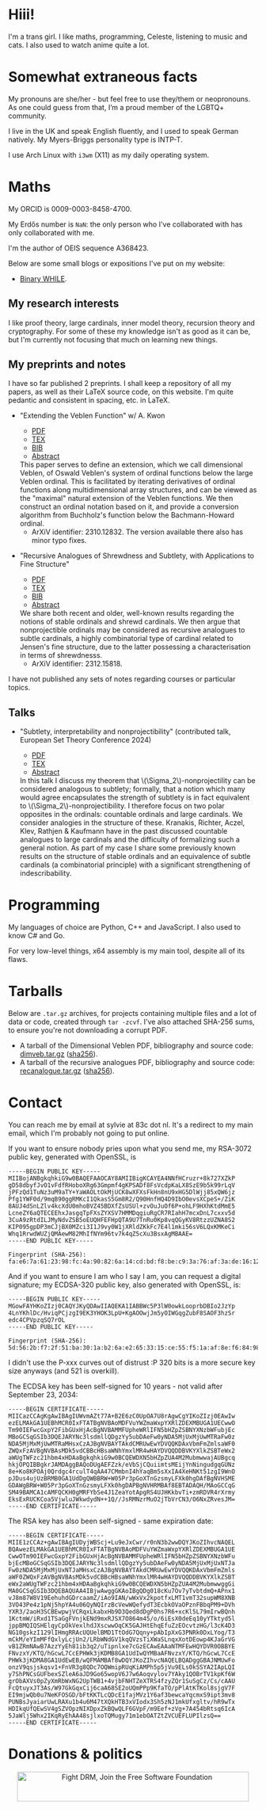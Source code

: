 <!-- MathJax, Bootstrap and jQuery CDNs -->

<script type="text/javascript" src="https://cdnjs.cloudflare.com/ajax/libs/mathjax/2.7.3/MathJax.js?config=TeX-AMS-MML_HTMLorMML"></script>
<script src="https://ajax.googleapis.com/ajax/libs/jquery/3.7.1/jquery.min.js"></script>
<script src="https://maxcdn.bootstrapcdn.com/bootstrap/3.4.1/js/bootstrap.min.js"></script>
<link rel="stylesheet" href="https://maxcdn.bootstrapcdn.com/bootstrap/3.4.1/css/bootstrap.min.css">

# Hiii!

I'm a trans girl. I like maths, programming, Celeste, listening to music and cats. I also used to watch anime quite a lot.

# Somewhat extraneous facts

My pronouns are she/her - but feel free to use they/them or neopronouns. As one could guess from that, I’m a proud member of the LGBTQ+ community.

I live in the UK and speak English fluently, and I used to speak German natively. My Myers-Briggs personality type is INTP-T.

I use Arch Linux with `i3wm` (X11) as my daily operating system.

# Maths

My ORCID is 0009-0003-8458-4700.

My Erdős number is `NaN`: the only person who I've collaborated with has only collaborated with me.

I'm the author of OEIS sequence A368423.

Below are some small blogs or expositions I've put on my website:

- [Binary WHILE](blog/BW.md).

## My research interests

I like proof theory, large cardinals, inner model theory, recursion theory and cryptography. For some of these my knowledge isn't as good as it can be, but I'm currently not focusing that much on learning new things.

## My preprints and notes

I have so far published 2 preprints. I shall keep a repository of all my papers, as well as their LaTeX source code, on this website. I'm quite pedantic and consistent in spacing, etc. in LaTeX.

- "Extending the Veblen Function" w/ A. Kwon
  - [PDF](papers/DimVeb/Dimensional_Veblen.pdf)
  - [TEX](papers/DimVeb/main.tex)
  - [BIB](papers/DimVeb/main.bib)
  - <a data-toggle="collapse" href="#collapseAbstract1" role="button" aria-expanded="false" aria-controls="collapseAbstract1">Abstract</a>

  <div class="collapse" id="collapseAbstract1">

  <div class="card card-body">
    This paper serves to define an extension, which we call dimensional Veblen, of Oswald Veblen's system of ordinal functions below the large Veblen ordinal. This is facilitated by iterating derivatives of ordinal functions along multidimensional array structures, and can be viewed as the "maximal" natural extension of the Veblen functions. We then construct an ordinal notation based on it, and provide a conversion algorithm from Buchholz's function below the Bachmann-Howard ordinal.
  </div>
  </div>

  - ArXiV identifier: 2310.12832. The version available there also has minor typo fixes.

- "Recursive Analogues of Shrewdness and Subtlety, with Applications to Fine Structure"
  - [PDF](papers/RecAnalogue/Recursive_Analogues_of_Shrewdness_and_Subtlety__with_Applications_to_Fine_Structure.pdf)
  - [TEX](papers/RecAnalogue/main.tex)
  - [BIB](papers/RecAnalogue/main.bib)
  - <a data-toggle="collapse" href="#collapseAbstract2" role="button" aria-expanded="false" aria-controls="collapseAbstract2">Abstract</a>

  <div class="collapse" id="collapseAbstract2">

  <div class="card card-body">
    We share both recent and older, well-known results regarding the notions of stable ordinals and shrewd cardinals. We then argue that nonprojectible ordinals may be considered as recursive analogues to subtle cardinals, a highly combinatorial type of cardinal related to Jensen's fine structure, due to the latter possessing a characterisation in terms of shrewdnesss.
  </div>
  </div>

  - ArXiV identifier: 2312.15818.

I have not published any sets of notes regarding courses or particular topics.

## Talks

- "Subtlety, interpretability and nonprojectibility" (contributed talk, European Set Theory Conference 2024)
  - [PDF](slides/RecSub/Slides.pdf)
  - [TEX](slides/RecSub/main.tex)
  - <a data-toggle="collapse" href="#collapseAbstract3" role="button" aria-expanded="false" aria-controls="collapseAbstract3">Abstract</a>

  <div class="collapse" id="collapseAbstract3">

  <div class="card card-body">
    In this talk I discuss my theorem that \(\Sigma_2\)-nonprojectility can be considered analogous to subtlety; formally, that a notion which many would agree encapsulates the strength of subtlety is in fact equivalent to \(\Sigma_2\)-nonprojectibility. I therefore focus on two polar opposites in the ordinals: countable ordinals and large cardinals. We consider analogies in the structure of these. Kranakis, Richter, Aczel, Klev, Rathjen & Kaufmann have in the past discussed countable analogues to large cardinals and the difficulty of formalizing such a general notion. As part of my case I share some previously known results on the structure of stable ordinals and an equivalence of subtle cardinals (a combinatorial principle) with a significant strengthening of indescribability.
  </div>
  </div>

# Programming

My languages of choice are Python, C++ and JavaScript. I also used to know C# and Go.

For very low-level things, x64 assembly is my main tool, despite all of its flaws.

# Tarballs

Below are `.tar.gz` archives, for projects containing multiple files and a lot of data or code, created through `tar -zcvf`. I've also attached SHA-256 sums, to ensure you're not downloading a corrupt PDF.

- A tarball of the Dimensional Veblen PDF, bibliography and source code: [dimveb.tar.gz](tarballs/dimveb.tar.gz) ([sha256](sha256sums/dimveb.tar.gz.sha256)).
- A tarball of the recursive analogues PDF, bibliography and source code: [recanalogue.tar.gz](tarballs/recanalogue.tar.gz) ([sha256](sha256sums/recanalogue.tar.gz.sha256)).

# Contact

You can reach me by email at sylvie at 83c dot nl. It's a redirect to my main email, which I'm probably not going to put online.

If you want to ensure nobody pries upon what you send me, my RSA-3072 public key, generated with OpenSSL, is

```
-----BEGIN PUBLIC KEY-----
MIIBojANBgkqhkiG9w0BAQEFAAOCAY8AMIIBigKCAYEA4NNfHCruzr+8k727XZkP
gD58dbyfJvO1vFdfRHoboXRg63Gmpmf4gKPSADf8FsVcdpKaLX8SzE9b5k99rLqV
jPFzQd1TuNz3uM9aTY+YaWAOLtOkMjUCK8wXFXsFkHn8nU9xHG5DlWjj85xQW6jz
Pfg1YWF0d/9mqB90ggRMKcI1QkasS5Gm8R2/Q90HnfHQ4D9IbO0evsXCpeS+/ZiK
8AUJ4dSnLZlv4kcXdU0mhoBVZ45BDXfZsUSUl+zvOuJuOf6P+ohLF9HXhKtdMmE5
LcneZY6aQTECEEhxJasgqTpFXsZYXSV7HMMDqgiuRgCR7RIahH7mcxDnL7cxxv5d
3CuA9zRtdILJMyNdvZSB5oEUQHFEFHpQTA9U7TnRu0Kp8vqQGyKV8RtzzUZNA8S2
KIP095gpDP3mCJjBX0MZci3I1J9vy0W1jXRldZKkFc7E4l1mki56sV6LQxKMKeCi
Whq1RrwdWUZjQMAewM82MhIfNYm96tv7k4qZ5cXu3BsxAgMBAAE=
-----END PUBLIC KEY-----

Fingerprint (SHA-256): fa:e6:7a:61:23:98:fc:4a:90:82:6a:14:cd:bd:f8:be:c9:3a:76:af:3a:de:16:12:97:6e:93:1c:d5:8e:ab:36
```

And if you want to ensure I am who I say I am, you can request a digital signature; my ECDSA-320 public key, also generated with OpenSSL, is:

```
-----BEGIN PUBLIC KEY-----
MGowFAYHKoZIzj0CAQYJKyQDAwIIAQEKA1IABBWc5P3lW0owkLooprbDBIo2JzYp
4LnYKhlDc/HviqPCjzgI9EK3YHOK3LpU+KgAOOwjJm5yOIWGqgZubF8SAOF3hzSr
edc4CPVpzqSQ7rOL
-----END PUBLIC KEY-----

Fingerprint (SHA-256): 5d:56:2b:f7:2f:51:ba:30:1a:b2:6a:e2:65:33:15:ce:55:f5:1a:af:8e:f6:84:98:74:ac:24:13:29:61:0d:6f
```

I didn't use the P-xxx curves out of distrust :P 320 bits is a more secure key size anyways (and 521 is overkill).

The ECDSA key has been self-signed for 10 years - not valid after September 23, 2034:

```
-----BEGIN CERTIFICATE-----
MIICazCCAgKgAwIBAgIUWvmAZt77A+B2E6zC0UpOA7U8rAgwCgYIKoZIzj0EAwIw
ezELMAkGA1UEBhMCR0IxFTATBgNVBAoMDFVuYWZmaWxpYXRlZDEXMBUGA1UECwwO
Tm90IEFwcGxpY2FibGUxHjAcBgNVBAMMFUpheWRlIFN5bHZpZSBNYXNzbWFubjEc
MBoGCSqGSIb3DQEJARYNc3lsdmllQDgzYy5ubDAeFw0yNDA5MjUxMjUwMTRaFw0z
NDA5MjMxMjUwMTRaMHsxCzAJBgNVBAYTAkdCMRUwEwYDVQQKDAxVbmFmZmlsaWF0
ZWQxFzAVBgNVBAsMDk5vdCBBcHBsaWNhYmxlMR4wHAYDVQQDDBVKYXlkZSBTeWx2
aWUgTWFzc21hbm4xHDAaBgkqhkiG9w0BCQEWDXN5bHZpZUA4M2MubmwwajAUBgcq
hkjOPQIBBgkrJAMDAggBAQoDUgAEFZzk/eVbSjCQuiimtsMEijYnNingudgqGUNz
8e+Ko8KPOAj0Qrdgc4rculT4qAA47CMmbnI4hYaqBm5sXxIA4XeHNKt51zgI9WnO
pJDus4ujUzBRMB0GA1UdDgQWBBRW+W05Pr3pGoXTnGzsmyLFXk0hgDAfBgNVHSME
GDAWgBRW+W05Pr3pGoXTnGzsmyLFXk0hgDAPBgNVHRMBAf8EBTADAQH/MAoGCCqG
SM49BAMCA1cAMFQCKH0gMRFYbSe4J1ZeaYotApgRS4UJHKkbvTi+zmRDVR4rXrmy
EksExRUCKCoa5VjwluJWkwdydN++1Q//JsRMNzrMuO2jTbVrCN3/O6NxZRvesJM=
-----END CERTIFICATE-----
```

The RSA key has also been self-signed - same expiration date:

```
-----BEGIN CERTIFICATE-----
MIIE1zCCAz+gAwIBAgIUDyjWBScj+Lu9eJxCwr/r0nN3b2wwDQYJKoZIhvcNAQEL
BQAwezELMAkGA1UEBhMCR0IxFTATBgNVBAoMDFVuYWZmaWxpYXRlZDEXMBUGA1UE
CwwOTm90IEFwcGxpY2FibGUxHjAcBgNVBAMMFUpheWRlIFN5bHZpZSBNYXNzbWFu
bjEcMBoGCSqGSIb3DQEJARYNc3lsdmllQDgzYy5ubDAeFw0yNDA5MjUxMjUxNTJa
Fw0zNDA5MjMxMjUxNTJaMHsxCzAJBgNVBAYTAkdCMRUwEwYDVQQKDAxVbmFmZmls
aWF0ZWQxFzAVBgNVBAsMDk5vdCBBcHBsaWNhYmxlMR4wHAYDVQQDDBVKYXlkZSBT
eWx2aWUgTWFzc21hbm4xHDAaBgkqhkiG9w0BCQEWDXN5bHZpZUA4M2MubmwwggGi
MA0GCSqGSIb3DQEBAQUAA4IBjwAwggGKAoIBgQDg018cKu7Ov7yTvbtdmQ+APnx1
vJ8m87W8V19EehuhdGDrcaamZ/iAo9IAN/wWxVx2kpotfxLMT1vmT32supWM8XNB
3VO43Pe4z1pNj5hpYA4u06QyNQIrzBcVewWQefydT3EcbkOVaOPznFBbqPM9+DVh
YXR3/2aoH3SCBEwpwjVCRqxLkabxHb9D3Qed8dDgP0hs7R6+xcKl5L79mIrwBQnh
1KctmW/iRxd1TSaGgFVnjkENd9mxRJSX7O864m45/o/6iEsX0deEq10yYTktyd5l
jppBMQIQSHElqyCpOkVexlhdJXscwwOqCK5GAJHtEhqEfuZzEOcvtzHG/l3cK4D3
NG10gskzI129lIHmgRRAcUQUelBMD1TtOdG7Qqny+pAbIpXxG3PNRk0DxLYog/T3
mCkM/eYImMFfQxlyLcjUn2/LRbWNdGV1kqQVzsTiXWaSLnqxXotDEowp4KJaGrVG
vB1ZRmNAwB7AzzYyEh81ib3q2/uTipnlxe7cGzECAwEAAaNTMFEwHQYDVR0OBBYE
FNvzxY/KTQ/hGcwL7CcEPHWk3jKDMB8GA1UdIwQYMBaAFNvzxY/KTQ/hGcwL7CcE
PHWk3jKDMA8GA1UdEwEB/wQFMAMBAf8wDQYJKoZIhvcNAQELBQADggGBAJNMUwFo
onzV9qsjskqsv1+FnVR3g8QDc7OQWmipRUqKiAMPh5p5jVu9ELs0kSSYA2IApLQI
y7ShPNCsGUFbexSZleA6aJD9Go65wopV6J7w6Aoqvylov7YAky1QOBrTV1kpKf6W
grObAXVs0pZyXmRbWxNG2UpTWB1+4vjbFNHTZeXTRS4fzyZQr1SuSgCz/Cs/cAAU
FcQtuyxJT3As/W97GkGqxCij6caA68SE2oUQmPPp9KfaTO/pPlAtKTKol8sjgV7F
EI9mjwQb0u7NeKFOSGD/bFtKKTLcQDcE1fajMVz1Y6af3bewcaYqcmxS9ipt3mv8
PUNBsJyaiarUwLRAXu1b4u6M47tXQkHTB3xVIodx3Sh5zNJ1mkUfxgltv/hR9wTx
HDIkqUfQEwSV4gSZVOpzNIXDpxZkBQwQLF6GVpF/m9Eef+zVg+7A454bRtsq6IcA
5JaWlj5Whx2IKqRyEhAA48sjlxoTQMugy71m1ebOATZtZVCUEFLUPIlzsQ==
-----END CERTIFICATE-----
```

# Donations & politics

<div align="center">
<a href="https://www.defectivebydesign.org/">
<img src="https://www.defectivebydesign.org/sites/nodrm.civicactions.net/files/images/fsf_DBD_468x60.png" alt="Fight DRM, Join the Free Software Foundation" width="468" height="60" border="0" align="middle" />
</a>
</div>
